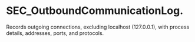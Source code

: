 # SEC_OutboundCommunicationLog.
Records outgoing connections, excluding localhost (127.0.0.1), with process details, addresses, ports, and protocols.
